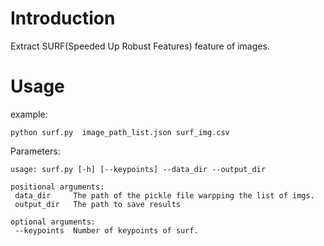 # Introduction

Extract SURF(Speeded Up Robust Features) feature of images.

# Usage
example:
 ```shell
 python surf.py  image_path_list.json surf_img.csv
 ```
 
 Parameters:
 ```shell
 usage: surf.py [-h] [--keypoints] --data_dir --output_dir
 
 positional arguments:
  data_dir     The path of the pickle file warpping the list of imgs.
  output_dir   The path to save results
 
 optional arguments:
  --keypoints  Number of keypoints of surf.
 ```

